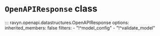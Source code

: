 # **`OpenAPIResponse`** class

::: ravyn.openapi.datastructures.OpenAPIResponse
    options:
        inherited_members: false
        filters:
        - "!^model_config"
        - "!^validate_model"
